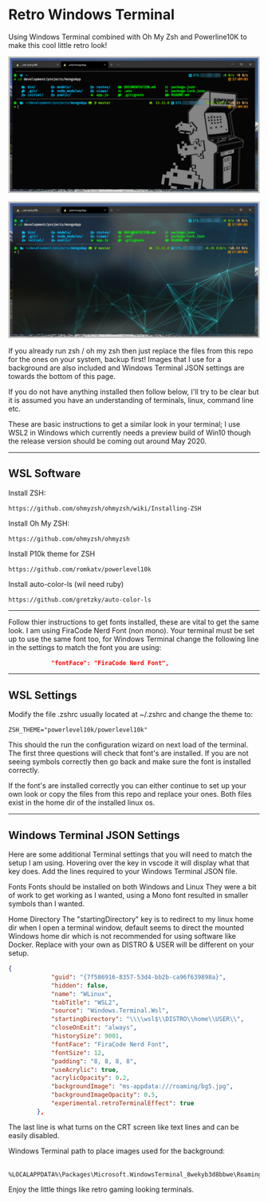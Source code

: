 # Retro Windows Terminal

Using Windows Terminal combined with Oh My Zsh and Powerline10K to make this cool little retro look!

![no opacity](/images/2020-04-10_17-27-09.png "no opacity")

![opacity](/images/2020-04-10_17-22-19.png "opacity")



If you already run zsh / oh my zsh then just replace the files from this repo for the ones on your system, backup first!
Images that I use for a background are also included and Windows Terminal JSON settings are towards the bottom of this page.

If you do not have anything installed then follow below, I'll try to be clear but it is assumed you have an understanding of terminals, linux, command line etc.

These are basic instructions to get a similar look in your terminal; I use WSL2 in Windows which currently needs a preview build of Win10 though the release version should be coming out around May 2020.

___

## WSL Software

Install ZSH:

```
https://github.com/ohmyzsh/ohmyzsh/wiki/Installing-ZSH
```

Install Oh My ZSH:
```
https://github.com/ohmyzsh/ohmyzsh
```

Install P10k theme for ZSH
```
https://github.com/romkatv/powerlevel10k
```

Install auto-color-ls (wil need ruby)
```
https://github.com/gretzky/auto-color-ls
```
___
Follow thier instructions to get fonts installed, these are vital to get the same look.
I am using FiraCode Nerd Font (non mono).
Your terminal must be set up to use the same font too, for Windows Terminal change the following line in the settings to match the font you are using:
```json
            "fontFace": "FiraCode Nerd Font",
```
___

## WSL Settings

Modify the file .zshrc usually located at ~/.zshrc and change the theme to:
```
ZSH_THEME="powerlevel10k/powerlevel10k"
``` 
This should the run the configuration wizard on next load of the terminal. The first three questions will check that font's are installed. If you are not seeing symbols correctly then go back and make sure the font is installed correctly.

If the font's are installed correctly you can either continue to set up your own look or copy the files from this repo and replace your ones.
Both files exist in the home dir of the installed linux os.
___

## Windows Terminal JSON Settings

Here are some additional Terminal settings that you will need to match the setup I am using.
Hovering over the key in vscode it will display what that key does.
Add the lines required to your Windows Terminal JSON file.

Fonts
Fonts should be installed on both Windows and Linux
They were a bit of work to get working as I wanted, using a Mono font resulted in smaller symbols than I wanted.

Home Directory
The "startingDirectory" key is to redirect to my linux home dir when I open a terminal window, default seems to direct the mounted Windows home dir which is not recommended for using software like Docker. Replace with your own as DISTRO & USER will be different on your setup.

```json
{
            "guid": "{7f586916-8357-53d4-bb2b-ca96f639898a}",
            "hidden": false,
            "name": "WLinux",
            "tabTitle": "WSL2",
            "source": "Windows.Terminal.Wsl",
            "startingDirectory": "\\\\wsl$\\DISTRO\\home\\USER\\",
            "closeOnExit": "always",
            "historySize": 9001,
            "fontFace": "FiraCode Nerd Font",
            "fontSize": 12,
            "padding": "8, 8, 8, 8",
            "useAcrylic": true,
            "acrylicOpacity": 0.2,
            "backgroundImage": "ms-appdata:///roaming/bg5.jpg",
            "backgroundImageOpacity": 0.5,
            "experimental.retroTerminalEffect": true
        },
```
The last line is what turns on the CRT screen like text lines and can be easily disabled.

Windows Terminal path to place images used for the background:
```

%LOCALAPPDATA%\Packages\Microsoft.WindowsTerminal_8wekyb3d8bbwe\RoamingState
```


Enjoy the little things like retro gaming looking terminals.
